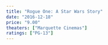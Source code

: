 ```yaml
---
title: "Rogue One: A Star Wars Story"
date: "2016-12-18"
price: "9.00"
theaters: ["Marquette Cinemas"]
ratings: ["PG-13"]
---
```

